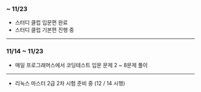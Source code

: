 ###  ~ 11/23
- 스터디 클럽 입문편 완료
- 스터디 클럽 기본편 진행 중

---
### 11/14 ~ 11/23
- 매일 프로그래머스에서 코딩테스트 입문 문제 2 ~ 8문제 풀이

---
+ 리눅스 마스터 2급 2차 시험 준비 중 (12 / 14 시행)